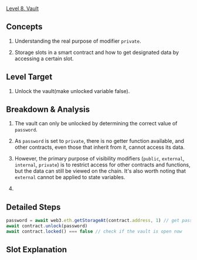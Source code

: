 [Level 8. Vault](https://ethernaut.openzeppelin.com/level/0xB7257D8Ba61BD1b3Fb7249DCd9330a023a5F3670)

## Concepts

1. Understanding the real purpose of modifier `private`.

2. Storage slots in a smart contract and how to get designated data by accessing a certain slot.

## Level Target

1. Unlock the vault(make unlocked variable false).

## Breakdown & Analysis

1. The vault can only be unlocked by determining the correct value of `password`.

2. As `password` is set to `private`, there is no getter function available, and other contracts, even those that inherit from it, cannot access its data.

3. However, the primary purpose of visibility modifiers (`public`, `external`, `internal`, `private`) is to restrict access for other contracts and functions, but the data can still be viewed on the chain. It's also worth noting that `external` cannot be applied to state variables.

4. 

## Detailed Steps

```js
password = await web3.eth.getStorageAt(contract.address, 1) // get password by accessing the slot
await contract.unlock(password) 
await contract.locked() === false // check if the vault is open now
```

## Slot Explanation

